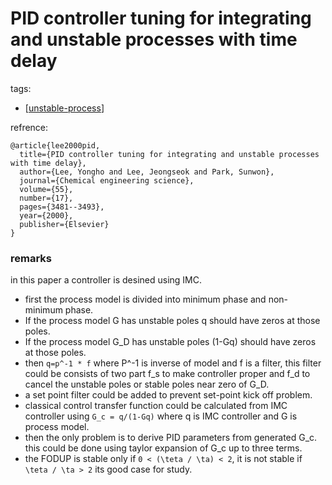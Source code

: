 # PID controller tuning for integrating and unstable processes with time delay
tags:
- [[unstable-process]]

refrence:
```
@article{lee2000pid,
  title={PID controller tuning for integrating and unstable processes with time delay},
  author={Lee, Yongho and Lee, Jeongseok and Park, Sunwon},
  journal={Chemical engineering science},
  volume={55},
  number={17},
  pages={3481--3493},
  year={2000},
  publisher={Elsevier}
}
```

### remarks
in this paper a controller is desined using IMC.
- first the process model is divided into minimum phase and non-minimum phase.
- If the process model G has unstable poles q should have zeros at those poles.
- If the process model G_D has unstable poles (1-Gq) should have zeros at those poles.
- then `q=p^-1 * f` where P^-1 is inverse of model and f is a filter, this filter could be consists of two part f_s to make controller proper and f_d to cancel the unstable poles or stable poles near zero of G_D.
- a set point filter could be added to prevent set-point kick off problem.
- classical control transfer function could be calculated from IMC controller using `G_c = q/(1-Gq)` where q is IMC controller and G is process model.
- then the only problem is to derive PID parameters from generated G_c. this could be done using taylor expansion of G_c up to three terms.
- the FODUP is stable only if `0 < (\teta / \ta) < 2`, it is not stable if `\teta / \ta > 2` its good case for study.

[//begin]: # "Autogenerated link references for markdown compatibility"
[unstable-process]: ../unstable-process "Open Loop Unstable PID tuning"
[//end]: # "Autogenerated link references"